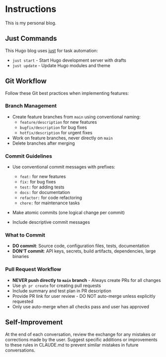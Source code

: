 # Instructions

This is my personal blog.

## Just Commands
This Hugo blog uses [just](https://github.com/casey/just) for task automation:

* `just start` - Start Hugo development server with drafts
* `just update` - Update Hugo modules and theme

## Git Workflow
Follow these Git best practices when implementing features:

### Branch Management
* Create feature branches from `main` using conventional naming:
  - `feature/description` for new features
  - `bugfix/description` for bug fixes
  - `hotfix/description` for urgent fixes
* Work on feature branches, never directly on `main`
* Delete branches after merging

### Commit Guidelines
* Use conventional commit messages with prefixes:
  - `feat:` for new features
  - `fix:` for bug fixes
  - `test:` for adding tests
  - `docs:` for documentation
  - `refactor:` for code refactoring
  - `chore:` for maintenance tasks

* Make atomic commits (one logical change per commit)
* Include descriptive commit messages

### What to Commit
* **DO commit**: Source code, configuration files, tests, documentation
* **DON'T commit**: API keys, secrets, build artifacts, dependencies, large binaries

### Pull Request Workflow
* **NEVER push directly to `main` branch** - Always create PRs for all changes
* Use `gh pr create` for creating pull requests
* Include summary and test plan in PR description
* Provide PR link for user review - DO NOT auto-merge unless explicitly requested
* Only use auto-merge when all checks pass and user has approved

## Self-Improvement
At the end of each conversation, review the exchange for any mistakes or corrections made by the user. Suggest specific additions or improvements to these rules in CLAUDE.md to prevent similar mistakes in future conversations.
